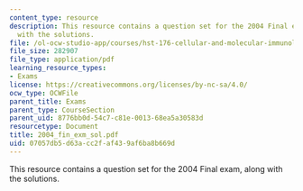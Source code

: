 ```yaml
---
content_type: resource
description: This resource contains a question set for the 2004 Final exam, along
  with the solutions.
file: /ol-ocw-studio-app/courses/hst-176-cellular-and-molecular-immunology-fall-2005/07057db5d63acc2faf439af6ba8b669d_2004_fin_exm_sol.pdf
file_size: 282907
file_type: application/pdf
learning_resource_types:
- Exams
license: https://creativecommons.org/licenses/by-nc-sa/4.0/
ocw_type: OCWFile
parent_title: Exams
parent_type: CourseSection
parent_uid: 8776bb0d-54c7-c81e-0013-68ea5a30583d
resourcetype: Document
title: 2004_fin_exm_sol.pdf
uid: 07057db5-d63a-cc2f-af43-9af6ba8b669d
---
```

This resource contains a question set for the 2004 Final exam, along with the solutions.